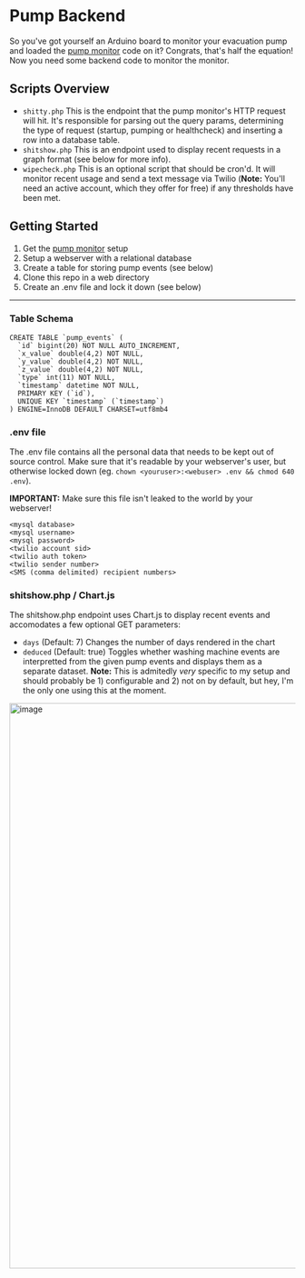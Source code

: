 # Pump Backend
So you've got yourself an Arduino board to monitor your evacuation pump and loaded the [pump monitor](https://github.com/thejart/pump-monitor) code on it? Congrats, that's half the equation! Now you need some backend code to monitor the monitor.

## Scripts Overview
- `shitty.php` This is the endpoint that the pump monitor's HTTP request will hit. It's responsible for parsing out the query params, determining the type of request (startup, pumping or healthcheck) and inserting a row into a database table.
- `shitshow.php` This is an endpoint used to display recent requests in a graph format (see below for more info).
- `wipecheck.php` This is an optional script that should be cron'd. It will monitor recent usage and send a text message via Twilio (**Note:** You'll need an active account, which they offer for free) if any thresholds have been met.

## Getting Started
1. Get the [pump monitor](https://github.com/thejart/pump-monitor) setup
2. Setup a webserver with a relational database
3. Create a table for storing pump events (see below)
4. Clone this repo in a web directory
5. Create an .env file and lock it down (see below)

---
### Table Schema
```
CREATE TABLE `pump_events` (
  `id` bigint(20) NOT NULL AUTO_INCREMENT,
  `x_value` double(4,2) NOT NULL,
  `y_value` double(4,2) NOT NULL,
  `z_value` double(4,2) NOT NULL,
  `type` int(11) NOT NULL,
  `timestamp` datetime NOT NULL,
  PRIMARY KEY (`id`),
  UNIQUE KEY `timestamp` (`timestamp`)
) ENGINE=InnoDB DEFAULT CHARSET=utf8mb4
```

### .env file
The .env file contains all the personal data that needs to be kept out of source control. Make sure that it's readable by your webserver's user, but otherwise locked down (eg. `chown <youruser>:<webuser> .env && chmod 640 .env`).

**IMPORTANT:** Make sure this file isn't leaked to the world by your webserver!
```
<mysql database>
<mysql username>
<mysql password>
<twilio account sid>
<twilio auth token>
<twilio sender number>
<SMS (comma delimited) recipient numbers>
```

### shitshow.php / Chart.js
The shitshow.php endpoint uses Chart.js to display recent events and accomodates a few optional GET parameters:
- `days` (Default: 7) Changes the number of days rendered in the chart
- `deduced` (Default: true) Toggles whether washing machine events are interpretted from the given pump events and displays them as a separate dataset. **Note:** This is admitedly *very* specific to my setup and should probably be 1) configurable and 2) not on by default, but hey, I'm the only one using this at the moment.

<img width="995" alt="image" src="https://user-images.githubusercontent.com/1659844/171009829-07affab9-a130-4471-92c3-644c3c40cca6.png">
